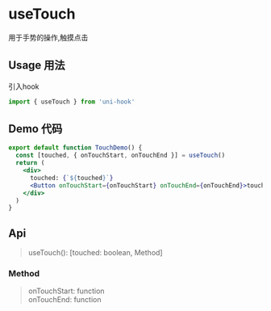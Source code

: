 # useTouch

用于手势的操作,触摸点击

## Usage 用法

引入hook

```jsx
import { useTouch } from 'uni-hook'
```

## Demo 代码

```jsx
export default function TouchDemo() {
  const [touched, { onTouchStart, onTouchEnd }] = useTouch()
  return (
    <div>
      touched: {`${touched}`}
      <Button onTouchStart={onTouchStart} onTouchEnd={onTouchEnd}>touch我, 快！！！</Button>
    </div>
  )
}
```

## Api

> useTouch(): [touched: boolean, Method]

### Method

> onTouchStart: function  
> onTouchEnd: function